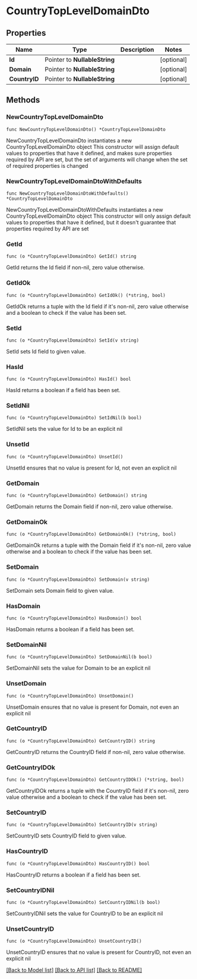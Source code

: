 # CountryTopLevelDomainDto

## Properties

Name | Type | Description | Notes
------------ | ------------- | ------------- | -------------
**Id** | Pointer to **NullableString** |  | [optional] 
**Domain** | Pointer to **NullableString** |  | [optional] 
**CountryID** | Pointer to **NullableString** |  | [optional] 

## Methods

### NewCountryTopLevelDomainDto

`func NewCountryTopLevelDomainDto() *CountryTopLevelDomainDto`

NewCountryTopLevelDomainDto instantiates a new CountryTopLevelDomainDto object
This constructor will assign default values to properties that have it defined,
and makes sure properties required by API are set, but the set of arguments
will change when the set of required properties is changed

### NewCountryTopLevelDomainDtoWithDefaults

`func NewCountryTopLevelDomainDtoWithDefaults() *CountryTopLevelDomainDto`

NewCountryTopLevelDomainDtoWithDefaults instantiates a new CountryTopLevelDomainDto object
This constructor will only assign default values to properties that have it defined,
but it doesn't guarantee that properties required by API are set

### GetId

`func (o *CountryTopLevelDomainDto) GetId() string`

GetId returns the Id field if non-nil, zero value otherwise.

### GetIdOk

`func (o *CountryTopLevelDomainDto) GetIdOk() (*string, bool)`

GetIdOk returns a tuple with the Id field if it's non-nil, zero value otherwise
and a boolean to check if the value has been set.

### SetId

`func (o *CountryTopLevelDomainDto) SetId(v string)`

SetId sets Id field to given value.

### HasId

`func (o *CountryTopLevelDomainDto) HasId() bool`

HasId returns a boolean if a field has been set.

### SetIdNil

`func (o *CountryTopLevelDomainDto) SetIdNil(b bool)`

 SetIdNil sets the value for Id to be an explicit nil

### UnsetId
`func (o *CountryTopLevelDomainDto) UnsetId()`

UnsetId ensures that no value is present for Id, not even an explicit nil
### GetDomain

`func (o *CountryTopLevelDomainDto) GetDomain() string`

GetDomain returns the Domain field if non-nil, zero value otherwise.

### GetDomainOk

`func (o *CountryTopLevelDomainDto) GetDomainOk() (*string, bool)`

GetDomainOk returns a tuple with the Domain field if it's non-nil, zero value otherwise
and a boolean to check if the value has been set.

### SetDomain

`func (o *CountryTopLevelDomainDto) SetDomain(v string)`

SetDomain sets Domain field to given value.

### HasDomain

`func (o *CountryTopLevelDomainDto) HasDomain() bool`

HasDomain returns a boolean if a field has been set.

### SetDomainNil

`func (o *CountryTopLevelDomainDto) SetDomainNil(b bool)`

 SetDomainNil sets the value for Domain to be an explicit nil

### UnsetDomain
`func (o *CountryTopLevelDomainDto) UnsetDomain()`

UnsetDomain ensures that no value is present for Domain, not even an explicit nil
### GetCountryID

`func (o *CountryTopLevelDomainDto) GetCountryID() string`

GetCountryID returns the CountryID field if non-nil, zero value otherwise.

### GetCountryIDOk

`func (o *CountryTopLevelDomainDto) GetCountryIDOk() (*string, bool)`

GetCountryIDOk returns a tuple with the CountryID field if it's non-nil, zero value otherwise
and a boolean to check if the value has been set.

### SetCountryID

`func (o *CountryTopLevelDomainDto) SetCountryID(v string)`

SetCountryID sets CountryID field to given value.

### HasCountryID

`func (o *CountryTopLevelDomainDto) HasCountryID() bool`

HasCountryID returns a boolean if a field has been set.

### SetCountryIDNil

`func (o *CountryTopLevelDomainDto) SetCountryIDNil(b bool)`

 SetCountryIDNil sets the value for CountryID to be an explicit nil

### UnsetCountryID
`func (o *CountryTopLevelDomainDto) UnsetCountryID()`

UnsetCountryID ensures that no value is present for CountryID, not even an explicit nil

[[Back to Model list]](../README.md#documentation-for-models) [[Back to API list]](../README.md#documentation-for-api-endpoints) [[Back to README]](../README.md)


